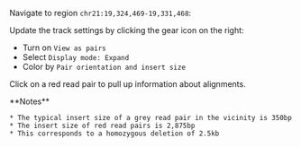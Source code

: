 <script>
import Alert from "$components/Alert.svelte";
import IGVUpdateBtn from "$components/IGVUpdateBtn.svelte";
</script>

Navigate to region `chr21:19,324,469-19,331,468`:

<IGVUpdateBtn locus="chr21:19,324,469-19,331,468" />

Update the track settings by clicking the gear icon on the right:

* Turn on `View as pairs`
* Select `Display mode: Expand`
* Color by `Pair orientation and insert size`

Click on a red read pair to pull up information about alignments.

<Alert color="primary">
	**Notes**

	* The typical insert size of a grey read pair in the vicinity is 350bp
	* The insert size of red read pairs is 2,875bp
	* This corresponds to a homozygous deletion of 2.5kb
</Alert>
